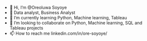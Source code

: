 - 👋 Hi, I’m @Oreoluwa Soyoye
- 👀 Data analyst, Business Analyst
- 🌱 I’m currently learning Python, Machine learning, Tableau
- 💞️ I’m looking to collaborate on Python, Machine learning, SQL and Tableau projects
- 📫 How to reach me linkedin.com/in/ore-soyoye/

<!---
oresoyoye/oresoyoye is a ✨ special ✨ repository because its `README.md` (this file) appears on your GitHub profile.
You can click the Preview link to take a look at your changes.
--->
